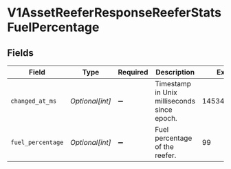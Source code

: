 # V1AssetReeferResponseReeferStatsFuelPercentage


## Fields

| Field                                       | Type                                        | Required                                    | Description                                 | Example                                     |
| ------------------------------------------- | ------------------------------------------- | ------------------------------------------- | ------------------------------------------- | ------------------------------------------- |
| `changed_at_ms`                             | *Optional[int]*                             | :heavy_minus_sign:                          | Timestamp in Unix milliseconds since epoch. | 1453449599999                               |
| `fuel_percentage`                           | *Optional[int]*                             | :heavy_minus_sign:                          | Fuel percentage of the reefer.              | 99                                          |